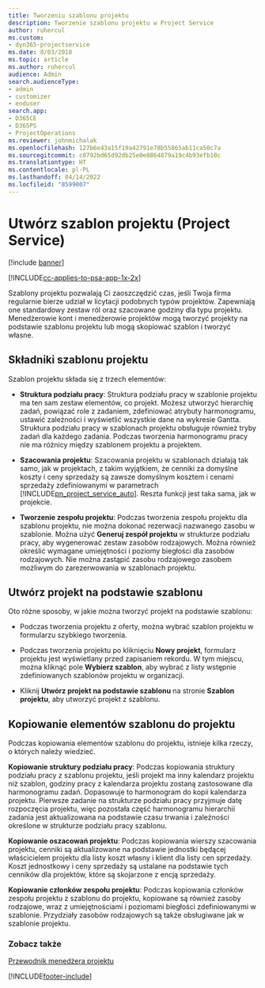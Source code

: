```yaml
---
title: Tworzeniu szablonu projektu
description: Tworzenie szablonu projektu w Project Service
author: ruhercul
ms.custom:
- dyn365-projectservice
ms.date: 8/03/2018
ms.topic: article
ms.author: ruhercul
audience: Admin
search.audienceType:
- admin
- customizer
- enduser
search.app:
- D365CE
- D365PS
- ProjectOperations
ms.reviewer: johnmichalak
ms.openlocfilehash: 127b6e43a15f19a42791e78b55865ab11ca50c7a
ms.sourcegitcommit: c0792bd65d92db25e0e8864879a19c4b93efb10c
ms.translationtype: HT
ms.contentlocale: pl-PL
ms.lasthandoff: 04/14/2022
ms.locfileid: "8599007"
---
```

# <a name="create-a-project-template-project-service"></a>Utwórz szablon projektu (Project Service)

[!include [banner](../includes/psa-now-project-operations.md)]

[!INCLUDE[cc-applies-to-psa-app-1x-2x](../includes/cc-applies-to-psa-app-1x-2x.md)]

Szablony projektu pozwalają Ci zaoszczędzić czas, jeśli Twoja firma regularnie bierze udział w licytacji podobnych typów projektów. Zapewniają one standardowy zestaw ról oraz szacowane godziny dla typu projektu. Menedżerowie kont i menedżerowie projektów mogą tworzyć projekty na podstawie szablonu projektu lub mogą skopiować szablon i tworzyć własne.  
  
## <a name="components-of-project-template"></a>Składniki szablonu projektu
 Szablon projektu składa się z trzech elementów:  
  
- **Struktura podziału pracy**: Struktura podziału pracy w szablonie projektu ma ten sam zestaw elementów, co projekt. Możesz utworzyć hierarchię zadań, powiązać role z zadaniem, zdefiniować atrybuty harmonogramu, ustawić zależności i wyświetlić wszystkie dane na wykresie Gantta. Struktura podziału pracy w szablonach projektu obsługuje również tryby zadań dla każdego zadania. Podczas tworzenia harmonogramu pracy nie ma różnicy między szablonem projektu a projektem.  
  
- **Szacowania projektu**: Szacowania projektu w szablonach działają tak samo, jak w projektach, z takim wyjątkiem, że cenniki za domyślne koszty i ceny sprzedaży są zawsze domyślnym kosztem i cenami sprzedaży zdefiniowanymi w parametrach [!INCLUDE[pn_project_service_auto](../includes/pn-project-service-auto.md)]. Reszta funkcji jest taka sama, jak w projekcie.  
  
- **Tworzenie zespołu projektu**: Podczas tworzenia zespołu projektu dla szablonu projektu, nie można dokonać rezerwacji nazwanego zasobu w szablonie. Można użyć **Generuj zespół projektu** w strukturze podziału pracy, aby wygenerować zestaw zasobów rodzajowych. Można również określić wymagane umiejętności i poziomy biegłości dla zasobów rodzajowych. Nie można zastąpić zasobu rodzajowego zasobem możliwym do zarezerwowania w szablonach projektu.  
  
## <a name="create-a-project-from-a-template"></a>Utwórz projekt na podstawie szablonu  
 Oto różne sposoby, w jakie można tworzyć projekt na podstawie szablonu:  
  
-   Podczas tworzenia projektu z oferty, można wybrać szablon projektu w formularzu szybkiego tworzenia.  
  
-   Podczas tworzenia projektu po kliknięciu **Nowy projekt**, formularz projektu jest wyświetlany przed zapisaniem rekordu. W tym miejscu, można kliknąć pole **Wybierz szablon**, aby wybrać z listy wstępnie zdefiniowanych szablonów projektu w organizacji.  
  
-   Kliknij **Utwórz projekt na podstawie szablonu** na stronie **Szablon projektu**, aby utworzyć projekt z szablonu.  
  
## <a name="copying-components-of-a-template-to-a-project"></a>Kopiowanie elementów szablonu do projektu  
 Podczas kopiowania elementów szablonu do projektu, istnieje kilka rzeczy, o których należy wiedzieć.  
  
 **Kopiowanie struktury podziału pracy**: Podczas kopiowania struktury podziału pracy z szablonu projektu, jeśli projekt ma inny kalendarz projektu niż szablon, godziny pracy z kalendarza projektu zostaną zastosowane dla harmonogramu zadań. Dopasowuje to harmonogram do kopii kalendarza projektu. Pierwsze zadanie na strukturze podziału pracy przyjmuje datę rozpoczęcia projektu, więc pozostała część harmonogramu hierarchii zadania jest aktualizowana na podstawie czasu trwania i zależności określone w strukturze podziału pracy szablonu.  
  
 **Kopiowanie oszacowań projektu**: Podczas kopiowania wierszy szacowania projektu, cenniki są aktualizowane na podstawie jednostki będącej właścicielem projektu dla listy koszt własny i klient dla listy cen sprzedaży. Koszt jednostkowy i ceny sprzedaży są ustalane na podstawie tych cenników dla projektów, które są skojarzone z encją sprzedaży.  
  
 **Kopiowanie członków zespołu projektu**: Podczas kopiowania członków zespołu projektu z szablonu do projektu, kopiowane są również zasoby rodzajowe, wraz z umiejętnościami i poziomami biegłości zdefiniowanymi w szablonie. Przydziały zasobów rodzajowych są także obsługiwane jak w szablonie projektu.  
  
### <a name="see-also"></a>Zobacz także  
 [Przewodnik menedżera projektu](../psa/project-manager-guide.md)


[!INCLUDE[footer-include](../includes/footer-banner.md)]

